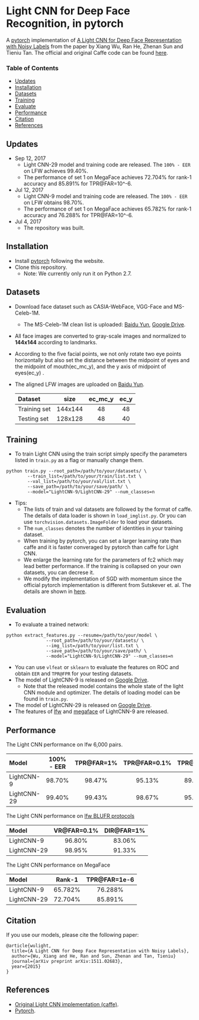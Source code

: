 # Light CNN for Deep Face Recognition, in pytorch
A [pytorch](http://pytorch.org/) implementation of [A Light CNN for Deep Face Representation with Noisy Labels](https://arxiv.org/abs/1511.02683) from the paper by Xiang Wu, Ran He, Zhenan Sun and Tieniu Tan.  The official and original Caffe code can be found [here](https://github.com/AlfredXiangWu/face_verification_experiment).  

### Table of Contents
- <a href='#updates'>Updates</a>
- <a href='#installation'>Installation</a>
- <a href='#datasets'>Datasets</a>
- <a href='#training'>Training</a>
- <a href='#evaluation'>Evaluate</a>
- <a href='#performance'>Performance</a>
- <a href='#citation'>Citation</a>
- <a href='#references'>References</a>

## Updates
- Sep 12, 2017
	- Light CNN-29 model and training code are released. The `100% - EER` on LFW achieves 99.40%.
	- The performance of set 1 on MegaFace achieves 72.704% for rank-1 accuracy and 85.891% for TPR@FAR=10^-6. 
- Jul 12, 2017 
	- Light CNN-9 model and training code are released. The `100% - EER` on LFW obtains 98.70%.  
	- The performance of set 1 on MegaFace achieves 65.782% for rank-1 accuracy and 76.288% for TPR@FAR=10^-6. 
- Jul 4, 2017
	- The repository was built.

## Installation
- Install [pytorch](http://pytorch.org/) following the website.
- Clone this repository.
	- Note: We currently only run it on Python 2.7.	

## Datasets
- Download face dataset such as  CASIA-WebFace, VGG-Face and MS-Celeb-1M.
	- The MS-Celeb-1M clean list is uploaded: [Baidu Yun](http://pan.baidu.com/s/1gfxB0iB), [Google Drive](https://drive.google.com/file/d/0ByNaVHFekDPRbFg1YTNiMUxNYXc/view?usp=sharing).
- All face images are converted to gray-scale images and normalized to **144x144** according to landmarks. 
- According to the five facial points, we not only rotate two eye points horizontally but also set the distance between the midpoint of eyes and the midpoint of mouth(ec_mc_y), and the y axis of midpoint of eyes(ec_y) .
- The aligned LFW images are uploaded on [Baidu Yun](https://pan.baidu.com/s/1eR6vHFO).
  
  Dataset     | size    |  ec_mc_y  | ec_y  
  :----| :-----: | :----:    | :----: 
  Training set | 144x144 |     48    | 48    
  Testing set  | 128x128 |     48    | 40 

## Training 
- To train Light CNN using the train script simply specify the parameters listed in ```train.py``` as a flag or manually change them.
```Shell
python train.py --root_path=/path/to/your/datasets/ \
		--train_list=/path/to/your/train/list.txt \
		--val_list=/path/to/your/val/list.txt \
		--save_path=/path/to/your/save/path/ \
		--model="LightCNN-9/LightCNN-29" --num_classes=n
```
	
- Tips:
	- The lists of train and val datasets are followed by the format of caffe. The details of data loader is shown in ```load_imglist.py```. Or you can use ```torchvision.datasets.ImageFolder``` to load your datasets.
	- The ```num_classes``` denotes the number of identities in your training dataset.
	- When training by pytorch, you can set a larger learning rate than caffe and it is faster converaged by pytorch than caffe for Light CNN.
	- We enlarge the learning rate for the parameters of fc2 which may lead better performance. If the training is collapsed on your own datasets, you can decrese it. 
	- We modify the implementation of SGD with momentum since the official pytorch implementation is different from Sutskever et. al. The details are shown in [here](http://pytorch.org/docs/master/optim.html#torch.optim.SGD).
	 
	
## Evaluation

- To evaluate a trained network:
```
python extract_features.py --resume=/path/to/your/model \
			   --root_path=/path/to/your/datasets/ \
			   --img_list=/path/to/your/list.txt \
			   --save_path=/path/to/your/save/path/ \
			   --model="LightCNN-9/LightCNN-29" --num_classes=n
```
- You can use ```vlfeat``` or ```sklearn``` to evaluate the features on ROC and obtain ```EER``` and ```TPR@FPR``` for your testing datasets. 
- The model of LightCNN-9 is released on [Google Drive](https://drive.google.com/open?id=0ByNaVHFekDPRWk5XUFRvTTRIVmc).
	- Note that the released model contains the whole state of the light CNN module and optimizer. The details of loading model can be found in ```train.py```. 
- The model of LightCNN-29 is released on [Google Drive](https://drive.google.com/file/d/0ByNaVHFekDPRMGlLWVBhbkVGVm8/view).
- The features of [lfw](https://drive.google.com/open?id=0ByNaVHFekDPRbDV4cEtWSVl3d0k) and [megaface](https://drive.google.com/open?id=0ByNaVHFekDPRZXhQejRwOUtDYm8) of LightCNN-9 are released. 

## Performance
The Light CNN performance on lfw 6,000 pairs.   

|   Model | 100% - EER | TPR@FAR=1%   | TPR@FAR=0.1%| TPR@FAR=0| 
| :------- | :----: | :---: | :---: |:---: | 
| LightCNN-9| 98.70% | 98.47% | 95.13% | 89.53% |
| LightCNN-29 | 99.40% |    99.43%    |    98.67%  |    95.70%  | 

The Light CNN performance on [lfw BLUFR protocols](http://www.cbsr.ia.ac.cn/users/scliao/projects/blufr/)

|   Model | VR@FAR=0.1% | DIR@FAR=1%| 
| :------- | :----: | :---: |  
| LightCNN-9| 96.80% | 83.06% | 
| LightCNN-29 | 98.95% |    91.33%    |  

The Light CNN performance on MegaFace

|   Model | Rank-1 | TPR@FAR=1e-6| 
| :------- | :----: | :---: |  
| LightCNN-9| 65.782% | 76.288% | 
| LightCNN-29 | 72.704% |  85.891%    |  

## Citation
If you use our models, please cite the following paper:

	@article{wulight,
	  title={A Light CNN for Deep Face Representation with Noisy Labels},
	  author={Wu, Xiang and He, Ran and Sun, Zhenan and Tan, Tieniu}
	  journal={arXiv preprint arXiv:1511.02683},
	  year={2015}
	}
	
## References
- [Original Light CNN implementation (caffe)](https://github.com/AlfredXiangWu/face_verification_experiment).
- [Pytorch](https://github.com/pytorch/pytorch). 


